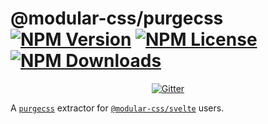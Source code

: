 @modular-css/purgecss  [![NPM Version](https://img.shields.io/npm/v/@modular-css/purgecss.svg)](https://www.npmjs.com/package/@modular-css/purgecss) [![NPM License](https://img.shields.io/npm/l/@modular-css/purgecss.svg)](https://www.npmjs.com/package/@modular-css/purgecss) [![NPM Downloads](https://img.shields.io/npm/dm/@modular-css/purgecss.svg)](https://www.npmjs.com/package/@modular-css/purgecss)
===========

<p align="center">
    <a href="https://gitter.im/modular-css/modular-css"><img src="https://img.shields.io/gitter/room/modular-css/modular-css.svg" alt="Gitter" /></a>
</p>

A [`purgecss`]() extractor for [`@modular-css/svelte`]() users.
